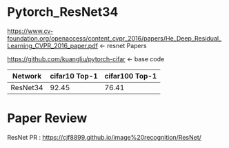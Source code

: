 # Pytorch_ResNet34
https://www.cv-foundation.org/openaccess/content_cvpr_2016/papers/He_Deep_Residual_Learning_CVPR_2016_paper.pdf <- resnet Papers

https://github.com/kuangliu/pytorch-cifar <- base code

| Network             | cifar10 Top-1 | cifar100 Top-1 |
| ------------------- | ----------- |----------- |
| ResNet34   |  92.45       |  76.41    |

# Paper Review
ResNet PR : https://cjf8899.github.io/image%20recognition/ResNet/
